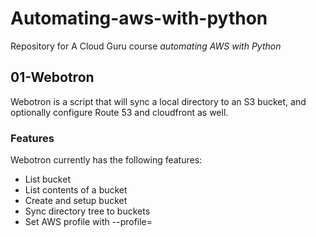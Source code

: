 # Automating-aws-with-python

Repository for A Cloud Guru course *automating AWS with Python*

## 01-Webotron

Webotron is a script that will sync a local directory to an S3 bucket, and optionally configure Route 53 and cloudfront as well.

### Features

Webotron currently has the following features:

- List bucket
- List contents of a bucket
- Create and setup bucket
- Sync directory tree to buckets
- Set AWS profile with --profile=<profileName>
